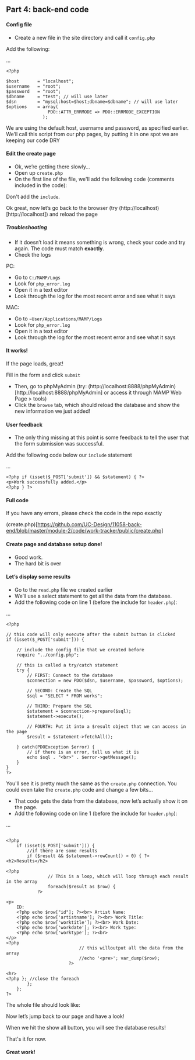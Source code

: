 ## Part 4: back-end code


#### Config file
*   Create a new file in the site directory and call it `config.php`

Add the following:

...
```
<?php

$host       = "localhost";
$username   = "root";
$password   = "root";
$dbname     = "test"; // will use later
$dsn        = "mysql:host=$host;dbname=$dbname"; // will use later
$options    = array(
                PDO::ATTR_ERRMODE => PDO::ERRMODE_EXCEPTION
              );

```
We are using the default host, username and password, as specified earlier.
We’ll call this script from our php pages, by putting it in one spot we are keeping our code DRY

#### Edit the create page
*   Ok, we’re getting there slowly…
*   Open up `create.php`
*   On the first line of the file, we'll add the following code (comments included in the code):

<script src="https://gist.github.com/ben-ennis-butler/4d2b6236efc9cc4949b2827ae5f17297.js"></script>

Don't add the `include`.

Ok great, now let’s go back to the browser (try (http://localhost)[http://localhost]) and reload the page

##### Troubleshooting
*   If it doesn’t load it means something is wrong, check your code and try again. The code must match **exactly**.
*   Check the logs

PC:
*   Go to `C:/MAMP/Logs` 
*   Look for `php_error.log`
*   Open it in a text editor
*   Look through the log for the most recent error and see what it says

MAC: 
*   Go to `~User/Applications/MAMP/Logs`
*   Look for `php_error.log`
*   Open it in a text editor
*   Look through the log for the most recent error and see what it says

#### It works! 
If the page loads, great!

Fill in the form and click `submit`

*   Then, go to phpMyAdmin (try: (http://localhost:8888/phpMyAdmin)[http://localhost:8888/phpMyAdmin] or access it through MAMP Web Page > tools) 
*   Click the `browse` tab, which should reload the database and show the new information we just added!

#### User feedback
*   The only thing missing at this point is some feedback to tell the user that the form submission was successful. 

Add the following code below our `include` statement

...
```
<?php if (isset($_POST['submit']) && $statement) { ?>
<p>Work successfully added.</p>
<?php } ?>

```

#### Full code 

If you have any errors, please check the code in the repo exactly

(create.php)[https://github.com/UC-Design/11058-back-end/blob/master/module-2/code/work-tracker/public/create.php]


#### Create page and database setup done!
*   Good work.
*   The hard bit is over

#### Let’s display some results
*   Go to the `read.php` file we created earlier
*   We’ll use a select statement to get all the data from the database. 
*   Add the following code on line 1 (before the include for `header.php`): 

...
```
<?php 

// this code will only execute after the submit button is clicked
if (isset($_POST['submit'])) {
	
    // include the config file that we created before
    require "../config.php"; 
    
    // this is called a try/catch statement 
	try {
        // FIRST: Connect to the database
        $connection = new PDO($dsn, $username, $password, $options);
		
        // SECOND: Create the SQL 
        $sql = "SELECT * FROM works";
        
        // THIRD: Prepare the SQL
        $statement = $connection->prepare($sql);
        $statement->execute();
        
        // FOURTH: Put it into a $result object that we can access in the page
        $result = $statement->fetchAll();

	} catch(PDOException $error) {
        // if there is an error, tell us what it is
		echo $sql . "<br>" . $error->getMessage();
	}	
}
?>

```

You'll see it is pretty much the same as the `create.php` connection. You could even take the `create.php` code and change a few bits...

*   That code gets the data from the database, now let’s actually show it on the page. 
*   Add the following code on line 1 (before the include for `header.php`):

...
```

<?php  
    if (isset($_POST['submit'])) {
        //if there are some results
        if ($result && $statement->rowCount() > 0) { ?>
<h2>Results</h2>

<?php 
                // This is a loop, which will loop through each result in the array
                foreach($result as $row) { 
            ?>

<p>
    ID:
    <?php echo $row["id"]; ?><br> Artist Name:
    <?php echo $row['artistname']; ?><br> Work Title:
    <?php echo $row['worktitle']; ?><br> Work Date:
    <?php echo $row['workdate']; ?><br> Work type:
    <?php echo $row['worktype']; ?><br>
</p>
<?php 
                            // this willoutput all the data from the array
                            //echo '<pre>'; var_dump($row); 
                        ?>

<hr>
<?php }; //close the foreach
        }; 
    }; 
?>

```

The whole file should look like:

<script src="https://gist.github.com/ben-ennis-butler/2cf2d16e6adb35b82cf728a22bb95bbc.js"></script>


Now let’s jump back to our page and have a look!

When we hit the show all button, you will see the database results! 

That's it for now. 

#### Great work!